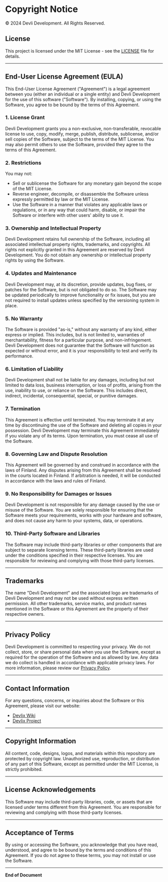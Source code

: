 # Copyright Notice

© 2024 Devli Development. All Rights Reserved.

## License

This project is licensed under the MIT License - see the [LICENSE](LICENSE) file for details.

---

## End-User License Agreement (EULA)

This End-User License Agreement ("Agreement") is a legal agreement between you (either an individual or a single entity) and Devli Development for the use of this software ("Software"). By installing, copying, or using the Software, you agree to be bound by the terms of this Agreement.

### 1. License Grant
Devli Development grants you a non-exclusive, non-transferable, revocable license to use, copy, modify, merge, publish, distribute, sublicense, and/or sell copies of the Software, subject to the terms of the MIT License. You may also permit others to use the Software, provided they agree to the terms of this Agreement.

### 2. Restrictions
You may not:
- Sell or sublicense the Software for any monetary gain beyond the scope of the MIT License.
- Reverse engineer, decompile, or disassemble the Software unless expressly permitted by law or the MIT License.
- Use the Software in a manner that violates any applicable laws or regulations, or in any way that could harm, disable, or impair the Software or interfere with other users' ability to use it.

### 3. Ownership and Intellectual Property
Devli Development retains full ownership of the Software, including all associated intellectual property rights, trademarks, and copyrights. All rights not explicitly granted in this Agreement are reserved by Devli Development. You do not obtain any ownership or intellectual property rights by using the Software.

### 4. Updates and Maintenance
Devli Development may, at its discretion, provide updates, bug fixes, or patches for the Software, but is not obligated to do so. The Software may be updated periodically to improve functionality or fix issues, but you are not required to install updates unless specified by the versioning system in place.

### 5. No Warranty
The Software is provided "as-is," without any warranty of any kind, either express or implied. This includes, but is not limited to, warranties of merchantability, fitness for a particular purpose, and non-infringement. Devli Development does not guarantee that the Software will function as expected or without error, and it is your responsibility to test and verify its performance.

### 6. Limitation of Liability
Devli Development shall not be liable for any damages, including but not limited to data loss, business interruption, or loss of profits, arising from the use, inability to use, or reliance on the Software. This includes direct, indirect, incidental, consequential, special, or punitive damages.

### 7. Termination
This Agreement is effective until terminated. You may terminate it at any time by discontinuing the use of the Software and deleting all copies in your possession. Devli Development may terminate this Agreement immediately if you violate any of its terms. Upon termination, you must cease all use of the Software.

### 8. Governing Law and Dispute Resolution
This Agreement will be governed by and construed in accordance with the laws of Finland. Any disputes arising from this Agreement shall be resolved in the courts located in Finland. If arbitration is needed, it will be conducted in accordance with the laws and rules of Finland.

### 9. No Responsibility for Damages or Issues
Devli Development is not responsible for any damage caused by the use or misuse of the Software. You are solely responsible for ensuring that the Software meets your requirements, works with your hardware and software, and does not cause any harm to your systems, data, or operations.

### 10. Third-Party Software and Libraries
The Software may include third-party libraries or other components that are subject to separate licensing terms. These third-party libraries are used under the conditions specified in their respective licenses. You are responsible for reviewing and complying with those third-party licenses.

---

## Trademarks

The name "Devli Development" and the associated logo are trademarks of Devli Development and may not be used without express written permission. All other trademarks, service marks, and product names mentioned in the Software or this Agreement are the property of their respective owners.

---

## Privacy Policy

Devli Development is committed to respecting your privacy. We do not collect, store, or share personal data when you use the Software, except as required for the operation of the Software and as allowed by law. Any data we do collect is handled in accordance with applicable privacy laws. For more information, please review our [Privacy Policy](https://okhotsk.k4rt1.xyz/devlix/privacy-policy).

---

## Contact Information

For any questions, concerns, or inquiries about the Software or this Agreement, please visit our website:

- [Devlix Wiki](https://okhotsk.k4rt1.xyz/devlix-wiki)
- [Devlix Project](https://okhotsk.k4rt1.xyz/devlix)

---

## Copyright Information

All content, code, designs, logos, and materials within this repository are protected by copyright law. Unauthorized use, reproduction, or distribution of any part of this Software, except as permitted under the MIT License, is strictly prohibited.

---

## License Acknowledgements

This Software may include third-party libraries, code, or assets that are licensed under terms different from this Agreement. You are responsible for reviewing and complying with those third-party licenses.

---

## Acceptance of Terms

By using or accessing the Software, you acknowledge that you have read, understood, and agree to be bound by the terms and conditions of this Agreement. If you do not agree to these terms, you may not install or use the Software.

---

**End of Document**
